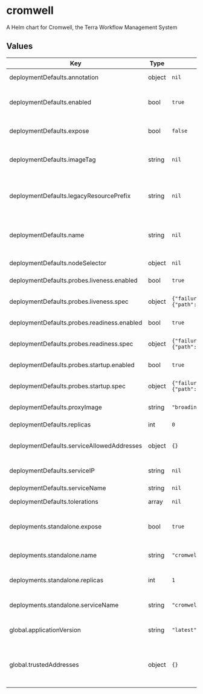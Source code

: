 # cromwell

A Helm chart for Cromwell, the Terra Workflow Management System

## Values

| Key | Type | Default | Description |
|-----|------|---------|-------------|
| deploymentDefaults.annotation | object | `nil` | Additational metadata to attach |
| deploymentDefaults.enabled | bool | `true` | Whether a declared deployment is enabled. If false, no resources will be created |
| deploymentDefaults.expose | bool | `false` | Whether to create a Service for this deployment |
| deploymentDefaults.imageTag | string | `nil` | Image tag to be used when deploying Pods @defautl global.applicationVersion |
| deploymentDefaults.legacyResourcePrefix | string | `nil` | What prefix to use to refer to secrets rendered from firecloud-develop @default deploymentDefaults.name |
| deploymentDefaults.name | string | `nil` | A name for the deployment that will be substituted into resource definitions. Example: `"cromwell1-reader"` |
| deploymentDefaults.nodeSelector | object | `nil` | Optional nodeSelector map |
| deploymentDefaults.probes.liveness.enabled | bool | `true` | Whether to configure a liveness probe |
| deploymentDefaults.probes.liveness.spec | object | `{"failureThreshold":30,"httpGet":{"path":"/engine/latest/version","port":8000},"initialDelaySeconds":20,"periodSeconds":10,"successThreshold":1,"timeoutSeconds":5}` | k8s spec of the liveness probe to deploy, if enabled |
| deploymentDefaults.probes.readiness.enabled | bool | `true` | Whether to configure a readiness probe |
| deploymentDefaults.probes.readiness.spec | object | `{"failureThreshold":6,"httpGet":{"path":"/engine/latest/version","port":8000},"initialDelaySeconds":20,"periodSeconds":10,"successThreshold":1,"timeoutSeconds":5}` | k8s spec of the readiness probe to deploy, if enabled |
| deploymentDefaults.probes.startup.enabled | bool | `true` | Whether to configure a startup probe |
| deploymentDefaults.probes.startup.spec | object | `{"failureThreshold":1080,"httpGet":{"path":"/engine/latest/version","port":8000},"periodSeconds":10,"successThreshold":1,"timeoutSeconds":5}` | k8s spec of the startup probe to deploy, if enabled |
| deploymentDefaults.proxyImage | string | `"broadinstitute/openidc-proxy:tcell-mpm-big"` | Image that the OIDC proxy uses |
| deploymentDefaults.replicas | int | `0` | Number of replicas for the deployment |
| deploymentDefaults.serviceAllowedAddresses | object | `{}` | What source IPs to whitelist for access to the service |
| deploymentDefaults.serviceIP | string | `nil` | Static IP to use for the Service. If set, service will be of type LoadBalancer |
| deploymentDefaults.serviceName | string | `nil` | What to call the Service |
| deploymentDefaults.tolerations | array | `nil` | Optional array of tolerations |
| deployments.standalone.expose | bool | `true` | Whether to expose the default standalone Cromwell deployment as a service |
| deployments.standalone.name | string | `"cromwell"` | Name to use for the default standalone Cromwell deployment |
| deployments.standalone.replicas | int | `1` | Number of replicas in the default standalone Cromwell deployment |
| deployments.standalone.serviceName | string | `"cromwell"` | Name of the default standalone Cromwell service |
| global.applicationVersion | string | `"latest"` | What version of the Cromwell application to deploy |
| global.trustedAddresses | object | `{}` | A map of addresses that will be merged with serviceAllowedAddresses. Example: `{ "nickname": ["x.x.x.x/y", "x.x.x.x/y"] }` |
